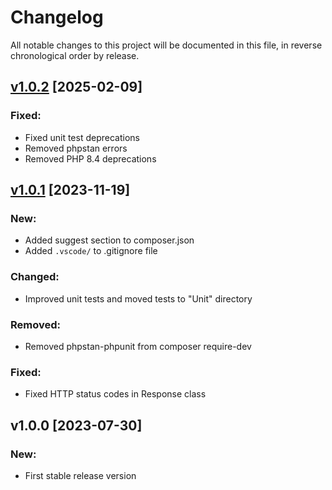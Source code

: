 # Changelog

All notable changes to this project will be documented in this file,
in reverse chronological order by release.

## [v1.0.2](https://github.com/zaphyr-org/http-message/compare/1.0.1...1.0.2) [2025-02-09]

### Fixed:
* Fixed unit test deprecations
* Removed phpstan errors
* Removed PHP 8.4 deprecations

## [v1.0.1](https://github.com/zaphyr-org/http-message/compare/1.0.0...1.0.1) [2023-11-19]

### New:
* Added suggest section to composer.json
* Added `.vscode/` to .gitignore file

### Changed:
* Improved unit tests and moved tests to "Unit" directory

### Removed:
* Removed phpstan-phpunit from composer require-dev

### Fixed:
* Fixed HTTP status codes in Response class

## v1.0.0 [2023-07-30]

### New:
* First stable release version
